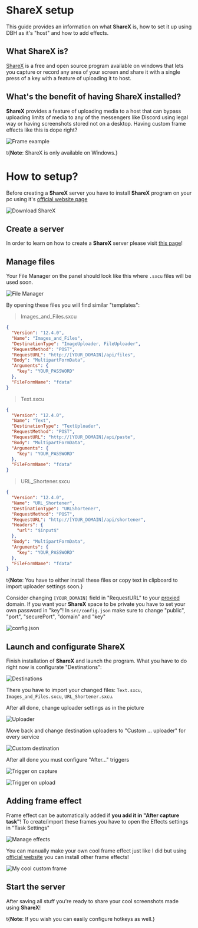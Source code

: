 # ShareX setup

This guide provides an information on what **ShareX** is, how to set it up using DBH as it's "host" and how to add effects.

## What ShareX is?

[ShareX](https://getsharex.com/) is a free and open source program available on windows that lets you capture or record any area of your screen and share it with a single press of a key with a feature of uploading it to host.

## What's the benefit of having ShareX installed?

**ShareX** provides a feature of uploading media to a host that can bypass uploading limits of media to any of the messengers like Discord using legal way or having screenshots stored not on a desktop. Having custom frame effects like this is dope right?

![Frame example](/content/sharex/frame-effect.png)

t{**Note**: ShareX is only available on Windows.}

# How to setup?

Before creating a **ShareX** server you have to install **ShareX** program on your pc using it's [official website page](https://getsharex.com/)

![Download ShareX](/content/sharex/getsharex.com.png)

## Create a server

In order to learn on how to create a **ShareX** server please visit [this page](/server/software/sharex/)!

## Manage files

Your File Manager on the panel should look like this where `.sxcu` files will be used soon.

![File Manager](/content/sharex/sharex-file-manager.png)

By opening these files you will find similar "templates":

> Images_and_Files.sxcu
```json
{
  "Version": "12.4.0",
  "Name": "Images_and_Files",
  "DestinationType": "ImageUploader, FileUploader",
  "RequestMethod": "POST",
  "RequestURL": "http://[YOUR_DOMAIN]/api/files",
  "Body": "MultipartFormData",
  "Arguments": {
    "key": "YOUR_PASSWORD"
  },
  "FileFormName": "fdata"
}
```
> Text.sxcu
```json
{
  "Version": "12.4.0",
  "Name": "Text",
  "DestinationType": "TextUploader",
  "RequestMethod": "POST",
  "RequestURL": "http://[YOUR_DOMAIN]/api/paste",
  "Body": "MultipartFormData",
  "Arguments": {
    "key": "YOUR_PASSWORD"
  },
  "FileFormName": "fdata"
}
```
> URL_Shortener.sxcu
```json
{
  "Version": "12.4.0",
  "Name": "URL_Shortener",
  "DestinationType": "URLShortener",
  "RequestMethod": "POST",
  "RequestURL": "http://[YOUR_DOMAIN]/api/shortener",
  "Headers": {
    "url": "$input$"
  },
  "Body": "MultipartFormData",
  "Arguments": {
    "key": "YOUR_PASSWORD"
  },
  "FileFormName": "fdata"
}
```

t{**Note**: You have to either install these files or copy text in clipboard to import uploader settings soon.}

Consider changing `[YOUR_DOMAIN]` field in "RequestURL" to your [proxied](/beginner/proxying) domain. If you want your **ShareX** space to be private you have to set your own password in "key"! In `src/config.json` make sure to change "public", "port", "securePort", "domain" and "key"

![config.json](/content/sharex/sharex-config.png)

## Launch and configurate ShareX

Finish installation of **ShareX** and launch the program. What you have to do right now is configurate "Destinations":

![Destinations](/content/sharex/sharex-destinations.png)

There you have to import your changed files: `Text.sxcu`, `Images_and_Files.sxcu`, `URL_Shortener.sxcu`.

After all done, change uploader settings as in the picture

![Uploader](/content/sharex/uploader.png)

Move back and change destination uploaders to "Custom ... uploader" for every service

![Custom destination](/content/sharex/custom-uploader.png)

After all done you must configure "After..." triggers

![Trigger on capture](/content/sharex/trigger-1.png)

![Trigger on upload](/content/sharex/trigger-2.png)

## Adding frame effect

Frame effect can be automatically added if **you add it in "After capture task"**! To create/import these frames you have to open the Effects settings in "Task Settings"

![Manage effects](/content/sharex/manage-effects.png)

You can manually make your own cool frame effect just like I did but using [official website](https://getsharex.com/image-effects/) you can install other frame effects!

![My cool custom frame](/content/sharex/custom-frame.png)

## Start the server

After saving all stuff you're ready to share your cool screenshots made using **ShareX**!

t{**Note**: If you wish you can easily configure hotkeys as well.}
